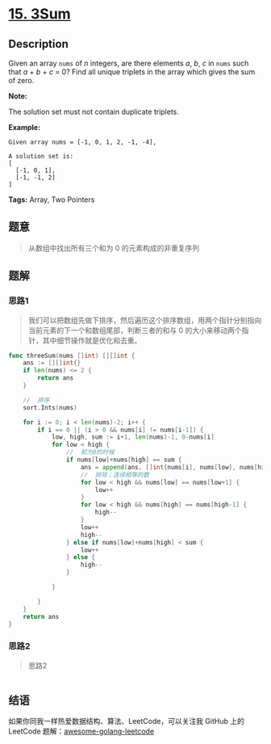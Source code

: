 # [15. 3Sum][title]


## Description

Given an array `nums` of *n* integers, are there elements *a*, *b*, *c* in `nums` such that *a* + *b* + *c* = 0? Find all unique triplets in the array which gives the sum of zero.

**Note:**

The solution set must not contain duplicate triplets.

**Example:**

```
Given array nums = [-1, 0, 1, 2, -1, -4],

A solution set is:
[
  [-1, 0, 1],
  [-1, -1, 2]
]
```

**Tags:** Array, Two Pointers

## 题意
>从数组中找出所有三个和为 0 的元素构成的非重复序列

## 题解

### 思路1
> 我们可以把数组先做下排序，然后遍历这个排序数组，用两个指针分别指向当前元素的下一个和数组尾部，判断三者的和与 0 的大小来移动两个指针，其中细节操作就是优化和去重。

```go
func threeSum(nums []int) [][]int {
	ans := [][]int{}
	if len(nums) <= 2 {
		return ans
	}

	//	排序
	sort.Ints(nums)

	for i := 0; i < len(nums)-2; i++ {
		if i == 0 || (i > 0 && nums[i] != nums[i-1]) {
			low, high, sum := i+1, len(nums)-1, 0-nums[i]
			for low < high {
				//	和为0的时候
				if nums[low]+nums[high] == sum {
					ans = append(ans, []int{nums[i], nums[low], nums[high]})
					//	排除；连续相等的数
					for low < high && nums[low] == nums[low+1] {
						low++
					}
					for low < high && nums[high] == nums[high-1] {
						high--
					}
					low++
					high--
				} else if nums[low]+nums[high] < sum {
					low++
				} else {
					high--
				}

			}

		}
	}
	return ans
}
```

### 思路2
> 思路2
```go

```

## 结语

如果你同我一样热爱数据结构、算法、LeetCode，可以关注我 GitHub 上的 LeetCode 题解：[awesome-golang-leetcode][me]

[title]: https://leetcode.com/problems/3sum/description/
[me]: https://github.com/kylesliu/awesome-golang-leetcode
